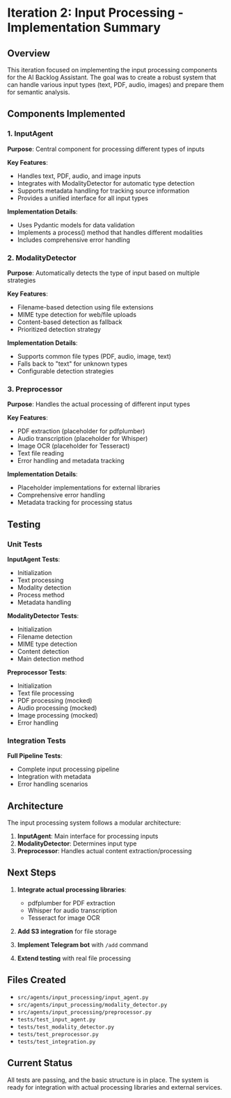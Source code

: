 



# Iteration 2: Input Processing - Implementation Summary

## Overview

This iteration focused on implementing the input processing components for the AI Backlog Assistant. The goal was to create a robust system that can handle various input types (text, PDF, audio, images) and prepare them for semantic analysis.

## Components Implemented

### 1. InputAgent

**Purpose**: Central component for processing different types of inputs

**Key Features**:
- Handles text, PDF, audio, and image inputs
- Integrates with ModalityDetector for automatic type detection
- Supports metadata handling for tracking source information
- Provides a unified interface for all input types

**Implementation Details**:
- Uses Pydantic models for data validation
- Implements a process() method that handles different modalities
- Includes comprehensive error handling

### 2. ModalityDetector

**Purpose**: Automatically detects the type of input based on multiple strategies

**Key Features**:
- Filename-based detection using file extensions
- MIME type detection for web/file uploads
- Content-based detection as fallback
- Prioritized detection strategy

**Implementation Details**:
- Supports common file types (PDF, audio, image, text)
- Falls back to "text" for unknown types
- Configurable detection strategies

### 3. Preprocessor

**Purpose**: Handles the actual processing of different input types

**Key Features**:
- PDF extraction (placeholder for pdfplumber)
- Audio transcription (placeholder for Whisper)
- Image OCR (placeholder for Tesseract)
- Text file reading
- Error handling and metadata tracking

**Implementation Details**:
- Placeholder implementations for external libraries
- Comprehensive error handling
- Metadata tracking for processing status

## Testing

### Unit Tests

**InputAgent Tests**:
- Initialization
- Text processing
- Modality detection
- Process method
- Metadata handling

**ModalityDetector Tests**:
- Initialization
- Filename detection
- MIME type detection
- Content detection
- Main detection method

**Preprocessor Tests**:
- Initialization
- Text file processing
- PDF processing (mocked)
- Audio processing (mocked)
- Image processing (mocked)
- Error handling

### Integration Tests

**Full Pipeline Tests**:
- Complete input processing pipeline
- Integration with metadata
- Error handling scenarios

## Architecture

The input processing system follows a modular architecture:

1. **InputAgent**: Main interface for processing inputs
2. **ModalityDetector**: Determines input type
3. **Preprocessor**: Handles actual content extraction/processing

## Next Steps

1. **Integrate actual processing libraries**:
   - pdfplumber for PDF extraction
   - Whisper for audio transcription
   - Tesseract for image OCR

2. **Add S3 integration** for file storage

3. **Implement Telegram bot** with `/add` command

4. **Extend testing** with real file processing

## Files Created

- `src/agents/input_processing/input_agent.py`
- `src/agents/input_processing/modality_detector.py`
- `src/agents/input_processing/preprocessor.py`
- `tests/test_input_agent.py`
- `tests/test_modality_detector.py`
- `tests/test_preprocessor.py`
- `tests/test_integration.py`

## Current Status

All tests are passing, and the basic structure is in place. The system is ready for integration with actual processing libraries and external services.

